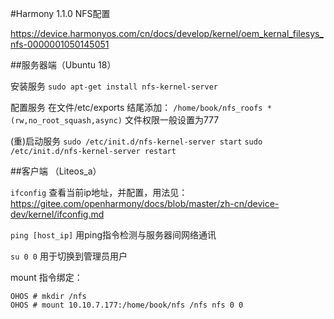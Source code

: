 #Harmony 1.1.0 NFS配置

https://device.harmonyos.com/cn/docs/develop/kernel/oem_kernal_filesys_nfs-0000001050145051

##服务器端（Ubuntu 18）

安装服务
`sudo apt-get install nfs-kernel-server`

配置服务
在文件/etc/exports 结尾添加：
`/home/book/nfs_roofs *(rw,no_root_squash,async)`
文件权限一般设置为777

(重)启动服务
`sudo /etc/init.d/nfs-kernel-server start`
`sudo /etc/init.d/nfs-kernel-server restart`

##客户端 （Liteos_a）

`ifconfig` 查看当前ip地址，并配置，用法见：
https://gitee.com/openharmony/docs/blob/master/zh-cn/device-dev/kernel/ifconfig.md

`ping [host_ip]` 用ping指令检测与服务器间网络通讯

`su 0 0` 用于切换到管理员用户

mount 指令绑定：
```
OHOS # mkdir /nfs
OHOS # mount 10.10.7.177:/home/book/nfs /nfs nfs 0 0
```

